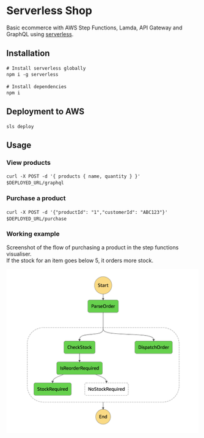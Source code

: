 # Serverless Shop

Basic ecommerce with AWS Step Functions, Lamda, API Gateway and GraphQL using [serverless](https://serverless.com).

## Installation

```
# Install serverless globally  
npm i -g serverless

# Install dependencies  
npm i
```

## Deployment to AWS

```
sls deploy
```

## Usage

### View products

`curl -X POST -d '{ products { name, quantity } }' $DEPLOYED_URL/graphql`

### Purchase a product

`curl -X POST -d '{"productId": "1","customerId": "ABC123"}' $DEPLOYED_URL/purchase`

### Working example

Screenshot of the flow of purchasing a product in the step functions visualiser.  
If the stock for an item goes below 5, it orders more stock.  

![PNG](./diagram.png)